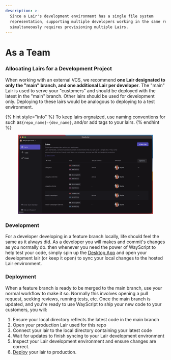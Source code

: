 ```yaml
---
description: >-
  Since a Lair's development environment has a single file system
  representation, supporting multiple developers working in the same repo
  simultaneously requires provisioning multiple Lairs.
---
```


# As a Team

### Allocating Lairs for a Development Project

When working with an external VCS, we recommend **one Lair designated to only the "main" branch, and one additional Lair per developer**. The "main" Lair is used to serve your "customers" and should be deployed with the latest in the "main" branch. Other lairs should be used for development only. Deploying to these lairs would be analogous to deploying to a test environment.

{% hint style="info" %}
To keep lairs orgnaized, use naming conventions for such as`{repo_name}-{dev_name}`, and/or add tags to your lairs.
{% endhint %}

<figure><img src="../../.gitbook/assets/lairs_table (1).png" alt=""><figcaption></figcaption></figure>

### Development

For a developer developing in a feature branch locally, life should feel the same as it always did. As a developer you will makes and commit's changes as you normally do. then whenever you need the power of WayScript to help test your code, simply spin up the [Desktop App](../desktop-app/) and open your development lair (or keep it open) to sync your local changes to the hosted Lair environment.

### Deployment

When a feature branch is ready to be merged to the main branch, use your normal workflow to make it so. Normally this involves opening a pull request, seeking reviews, running tests, etc. Once the main branch is updated, and you're ready to use WayScript to ship your new code to your customers, you will:

1. Ensure your local directory reflects the latest code in the main branch
2. Open your production Lair used for this repo
3. Connect your lair to the local directory containing your latest code
4. Wait for updates to finish syncing to your Lair development environment
5. Inspect your Lair development environment and ensure changes are correct.
6. [Deploy](as-a-team.md#deployment) your lair to production.
